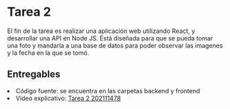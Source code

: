 <h1>Tarea 2</h1>
El fin de la tarea es realizar una aplicación web utilizando React, y desarrollar una API en Node JS. Está diseñada para que se pueda tomar una foto y mandarla a una base de datos para poder observar las imagenes y la fecha en la que se tomó.

<h2>Entregables</h2>
<li>Código fuente: se encuentra en las carpetas backend y frontend
<li> Video explicativo: <a href='https://youtu.be/GzN-RPfxVmw?si=e5fOxPKX6MZa3lL9'> Tarea 2 202111478</a>

